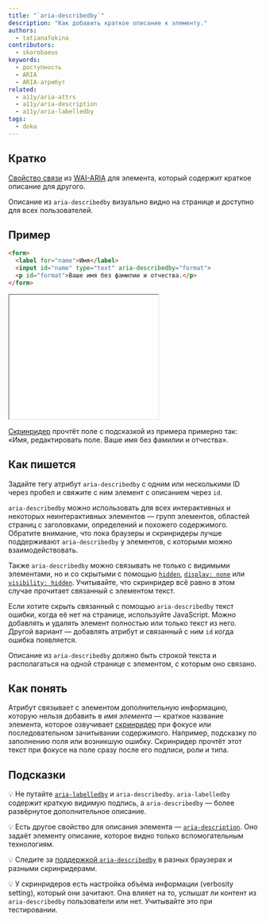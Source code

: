 ```yaml
---
title: "`aria-describedby`"
description: "Как добавить краткое описание к элементу."
authors:
  - tatianafokina
contributors:
  - skorobaeus
keywords:
  - доступность
  - ARIA
  - ARIA-атрибут
related:
  - a11y/aria-attrs
  - a11y/aria-description
  - a11y/aria-labelledby
tags:
  - doka
---
```


## Кратко

[Свойство связи](/a11y/aria-attrs/#atributy-svyazi) из [WAI-ARIA](/a11y/aria-intro/#specifikaciya) для элемента, который содержит краткое описание для другого.

Описание из `aria-describedby` визуально видно на странице и доступно для всех пользователей.

## Пример

```html
<form>
  <label for="name">Имя</label>
  <input id="name" type="text" aria-describedby="format">
  <p id="format">Ваше имя без фамилии и отчества.</p>
</form>
```

<iframe title="Поле для имени со связанной с ним подсказкой" src="demos/field-with-hint/" height="250"></iframe>

[Скринридер](/a11y/screenreaders/) прочтёт поле с подсказкой из примера примерно так: «Имя, редактировать поле. Ваше имя без фамилии и отчества».

## Как пишется

Задайте тегу атрибут `aria-describedby` с одним или несколькими ID через пробел и свяжите с ним элемент с описанием через `id`.

`aria-describedby` можно использовать для всех интерактивных и некоторых неинтерактивных элементов — групп элементов, областей страниц с заголовками, определений и похожего содержимого. Обратите внимание, что пока браузеры и скринридеры лучше поддерживают `aria-describedby` у элементов, с которыми можно взаимодействовать.

Также `aria-describedby` можно связывать не только с видимыми элементами, но и со скрытыми с помощью [`hidden`](/html/hidden/), [`display: none`](/css/display/#kak-pishetsya) или [`visibility: hidden`](/css/visibility/#kak-pishetsya). Учитывайте, что скринридер всё равно в этом случае прочитает связанный с элементом текст.

Если хотите скрыть связанный с помощью `aria-describedby` текст ошибки, когда её нет на странице, используйте JavaScript. Можно добавлять и удалять элемент полностью или только текст из него. Другой вариант — добавлять атрибут и связанный с ним `id` когда ошибка появляется.

Описание из `aria-describedby` должно быть строкой текста и располагаться на одной странице с элементом, с которым оно связано.

## Как понять

Атрибут связывает с элементом дополнительную информацию, которую нельзя добавить в _имя элемента_ — краткое название элемента, которое озвучивает [скринридер](/a11y/screenreaders/) при фокусе или последовательном зачитывании содержимого. Например, подсказку по заполнению поля или возникшую ошибку. Скринридер прочтёт этот текст при фокусе на поле сразу после его подписи, роли и типа.

## Подсказки

💡 Не путайте [`aria-labelledby`](/a11y/aria-labelledby/) и `aria-describedby`. `aria-labelledby` содержит краткую видимую подпись, а `aria-describedby` — более развёрнутое дополнительное описание.

💡 Есть другое свойство для описания элемента — [`aria-description`](/a11y/aria-description/). Оно задаёт элементу описание, которое видно только вспомогательным технологиям.

💡 Следите за [поддержкой `aria-describedby`](https://www.davidmacd.com/blog/does-aria-label-override-static-text.html) в разных браузерах и разными скринридерами.

💡 У скринридеров есть настройка объёма информации (verbosity setting), который они зачитают. Она влияет на то, услышат ли контент из `aria-describedby` пользователи или нет. Учитывайте это при тестировании.
